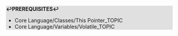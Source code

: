 <div style="margin:2em; background-color: #e0e0e0;">

<strong>↩PREREQUISITES↩</strong>

 * Core Language/Classes/This Pointer_TOPIC
 * Core Language/Variables/Volatile_TOPIC

</div>


